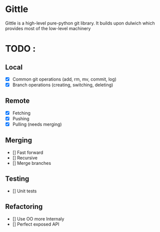 # Gittle

Gittle is a high-level pure-python git library.
It builds upon dulwich which provides most of the low-level machinery

# TODO :

## Local
- [X] Common git operations (add, rm, mv, commit, log)
- [X] Branch operations (creating, switching, deleting)

## Remote
- [X] Fetching
- [X] Pushing
- [X] Pulling (needs merging)

## Merging
- [] Fast forward
- [] Recursive
- [] Merge branches

## Testing
- [] Unit tests

## Refactoring
- [] Use OO more Internaly
- [] Perfect exposed API